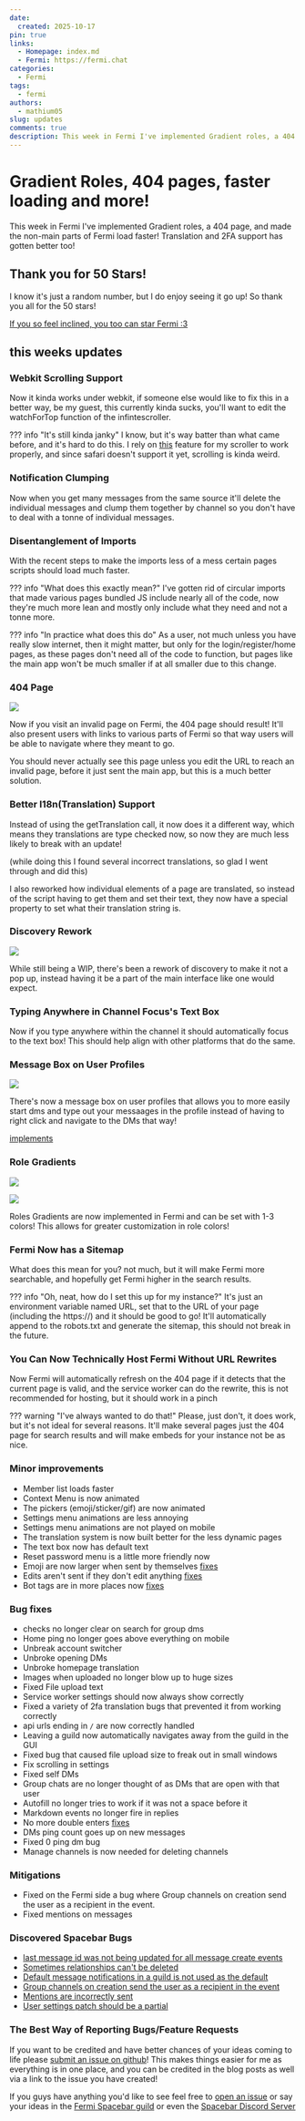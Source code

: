 ```yaml
---
date:
  created: 2025-10-17
pin: true
links:
  - Homepage: index.md
  - Fermi: https://fermi.chat
categories:
  - Fermi
tags:
  - fermi
authors:
  - mathium05
slug: updates
comments: true
description: This week in Fermi I've implemented Gradient roles, a 404 page, and made the non-main parts of Fermi load faster, along with this Fermi has reached 50 stars on github!
---
```


# Gradient Roles, 404 pages, faster loading and more!

This week in Fermi I've implemented Gradient roles, a 404 page, and made the non-main parts of Fermi load faster! Translation and 2FA support has gotten better too!
<!-- more -->

## Thank you for 50 Stars!
I know it's just a random number, but I do enjoy seeing it go up! So thank you all for the 50 stars!

[If you so feel inclined, you too can star Fermi :3](https://github.com/MathMan05/Fermi)
## this weeks updates
### Webkit Scrolling Support
Now it kinda works under webkit, if someone else would like to fix this in a better way, be my guest, this currently kinda sucks, you'll want to edit the watchForTop function of the infintescroller.

??? info "It's still kinda janky"
	I know, but it's way batter than what came before, and it's hard to do this. I rely on [this](https://developer.mozilla.org/en-US/docs/Web/CSS/overflow-anchor) feature for my scroller to work properly, and since safari doesn't support it yet, scrolling is kinda weird.

### Notification Clumping
Now when you get many messages from the same source it'll delete the individual messages and clump them together by channel so you don't have to deal with a tonne of individual messages.

### Disentanglement of Imports
With the recent steps to make the imports less of a mess certain pages scripts should load much faster.

??? info "What does this exactly mean?"
	I've gotten rid of circular imports that made various pages bundled JS include nearly all of the code, now they're much more lean and mostly only include what they need and not a tonne more.

??? info "In practice what does this do"
	As a user, not much unless you have really slow internet, then it might matter, but only for the login/register/home pages, as these pages don't need all of the code to function, but pages like the main app won't be much smaller if at all smaller due to this change.

### 404 Page
![](../assets/updates4_20251014143210530.png)

Now if you visit an invalid page on Fermi, the 404 page should result! It'll also present users with links to various parts of Fermi so that way users will be able to navigate where they meant to go.

You should never actually see this page unless you edit the URL to reach an invalid page, before it just sent the main app, but this is a much better solution.

### Better I18n(Translation) Support
Instead of using the getTranslation call, it now does it a different way, which means they translations are type checked now, so now they are much less likely to break with an update!

(while doing this I found several incorrect translations, so glad I went through and did this)

I also reworked how individual elements of a page are translated, so instead of the script having to get them and set their text, they now have a special property to set what their translation string is.

### Discovery Rework
![](../assets/updates4_20251017212852680.png)

While still being a WIP, there's been a rework of discovery to make it not a pop up, instead having it be a part of the main interface like one would expect.

### Typing Anywhere in Channel Focus's Text Box
Now if you type anywhere within the channel it should automatically focus to the text box! This should help align with other platforms that do the same.

### Message Box on User Profiles
![](../assets/updates4_20251016111040499.png)

There's now a message box on user profiles that allows you to more easily start dms and type out your messaages in the profile instead of having to right click and navigate to the DMs that way!

[implements](https://github.com/MathMan05/Fermi/issues/133)


### Role Gradients
![](../assets/updates4_20251016174449045.png)

![](../assets/updates4_20251016174511960.png)

Roles Gradients are now implemented in Fermi and can be set with 1-3 colors! This allows for greater customization in role colors!

### Fermi Now has a Sitemap
What does this mean for you? not much, but it will make Fermi more searchable, and hopefully get Fermi higher in the search results.

??? info "Oh, neat, how do I set this up for my instance?"
	It's just an environment variable named URL, set that to the URL of your page (including the https://) and it should be good to go! It'll automatically append to the robots.txt and generate the sitemap, this should not break in the future.

### You Can Now Technically Host Fermi Without URL Rewrites
Now Fermi will automatically refresh on the 404 page if it detects that the current page is valid, and the service worker can do the rewrite, this is not recommended for hosting, but it should work in a pinch

??? warning "I've always wanted to do that!"
	Please, just don't, it does work, but it's not ideal for several reasons. It'll make several pages just the 404 page for search results and will make embeds for your instance not be as nice.

### Minor improvements
* Member list loads faster
* Context Menu is now animated
* The pickers (emoji/sticker/gif) are now animated
* Settings menu animations are less annoying
* Settings menu animations are not played on mobile
* The translation system is now built better for the less dynamic pages
* The text box now has default text
* Reset password menu is a little more friendly now
* Emoji are now larger when sent by themselves [fixes](https://github.com/MathMan05/Fermi/commit/f6b7f686339513c48389f8d63fc77e2431678e44)
* Edits aren't sent if they don't edit anything [fixes](https://github.com/MathMan05/Fermi/issues/140)
* Bot tags are in more places now [fixes](https://github.com/MathMan05/Fermi/issues/136)

### Bug fixes
* checks no longer clear on search for group dms
* Home ping no longer goes above everything on mobile
* Unbreak account switcher
* Unbroke opening DMs
* Unbroke homepage translation
* Images when uploaded no longer blow up to huge sizes
* Fixed File upload text
* Service worker settings should now always show correctly
* Fixed a variety of 2fa translation bugs that prevented it from working correctly
* api urls ending in `/` are now correctly handled
* Leaving a guild now automatically navigates away from the guild in the GUI
* Fixed bug that caused file upload size to freak out in small windows
* Fix scrolling in settings
* Fixed self DMs
* Group chats are no longer thought of as DMs that are open with that user
* Autofill no longer tries to work if it was not a space before it
* Markdown events no longer fire in replies
* No more double enters [fixes](https://github.com/MathMan05/Fermi/issues/139)
* DMs ping count goes up on new messages
* Fixed 0 ping dm bug
* Manage channels is now needed for deleting channels

### Mitigations
* Fixed on the Fermi side a bug where Group channels on creation send the user as a recipient in the event.
* Fixed mentions on messages

### Discovered Spacebar Bugs
* [last message id was not being updated for all message create events](https://github.com/spacebarchat/server/issues/1336)
* [Sometimes relationships can't be deleted](https://github.com/spacebarchat/server/issues/1337)
* [Default message notifications in a guild is not used as the default](https://github.com/spacebarchat/server/issues/1338)
* [Group channels on creation send the user as a recipient in the event](https://github.com/spacebarchat/server/issues/1339)
* [Mentions are incorrectly sent](https://github.com/spacebarchat/server/issues/1340)
* [User settings patch should be a partial](https://docs.discord.food/resources/user-settings#modify-user-settings)

### The Best Way of Reporting Bugs/Feature Requests
If you want to be credited and have better chances of your ideas coming to life please [submit an issue on github](https://github.com/MathMan05/Fermi/issues)! This makes things easier for me as everything is in one place, and you can be credited in the blog posts as well via a link to the issue you have created!

If you guys have anything you'd like to see feel free to [open an issue](https://github.com/MathMan05/Fermi/issues/new) or say your ideas in the [Fermi Spacebar guild](https://fermi.chat/invite/USgYJo?instance=https%3A%2F%2Fspacebar.chat) or even the [Spacebar Discord Server](https://discord.gg/JDjMXTGeY9)
